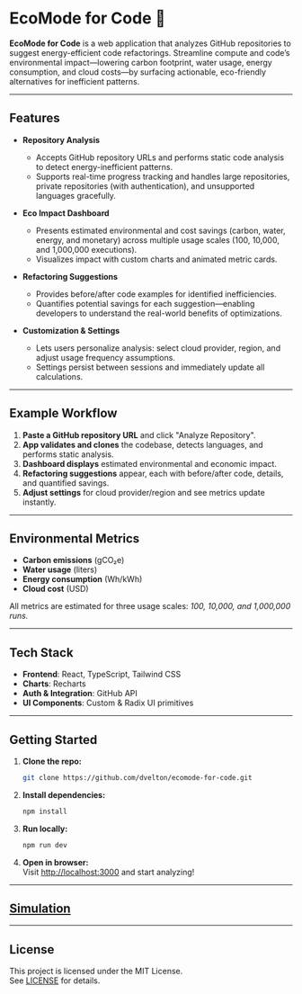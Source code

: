 # EcoMode for Code 🌱 

**EcoMode for Code** is a web application that analyzes GitHub repositories to suggest energy-efficient code refactorings. Streamline compute and code’s environmental impact—lowering carbon footprint, water usage, energy consumption, and cloud costs—by surfacing actionable, eco-friendly alternatives for inefficient patterns.

---

## Features

- **Repository Analysis**  
  - Accepts GitHub repository URLs and performs static code analysis to detect energy-inefficient patterns.
  - Supports real-time progress tracking and handles large repositories, private repositories (with authentication), and unsupported languages gracefully.

- **Eco Impact Dashboard**  
  - Presents estimated environmental and cost savings (carbon, water, energy, and monetary) across multiple usage scales (100, 10,000, and 1,000,000 executions).
  - Visualizes impact with custom charts and animated metric cards.

- **Refactoring Suggestions**  
  - Provides before/after code examples for identified inefficiencies.
  - Quantifies potential savings for each suggestion—enabling developers to understand the real-world benefits of optimizations.

- **Customization & Settings**  
  - Lets users personalize analysis: select cloud provider, region, and adjust usage frequency assumptions.
  - Settings persist between sessions and immediately update all calculations.

---

## Example Workflow

1. **Paste a GitHub repository URL** and click "Analyze Repository".
2. **App validates and clones** the codebase, detects languages, and performs static analysis.
3. **Dashboard displays** estimated environmental and economic impact.
4. **Refactoring suggestions** appear, each with before/after code, details, and quantified savings.
5. **Adjust settings** for cloud provider/region and see metrics update instantly.

---

## Environmental Metrics

- **Carbon emissions** (gCO₂e)
- **Water usage** (liters)
- **Energy consumption** (Wh/kWh)
- **Cloud cost** (USD)

All metrics are estimated for three usage scales: *100, 10,000, and 1,000,000 runs.*

---

## Tech Stack

- **Frontend**: React, TypeScript, Tailwind CSS
- **Charts**: Recharts
- **Auth & Integration**: GitHub API
- **UI Components**: Custom & Radix UI primitives

---

## Getting Started

1. **Clone the repo:**  
   ```bash
   git clone https://github.com/dvelton/ecomode-for-code.git
   ```
2. **Install dependencies:**  
   ```bash
   npm install
   ```
3. **Run locally:**  
   ```bash
   npm run dev
   ```
4. **Open in browser:**  
   Visit [http://localhost:3000](http://localhost:3000) and start analyzing!

---

## [Simulation](https://gh.io/ecomode)

---

## License

This project is licensed under the MIT License.  
See [LICENSE](./LICENSE) for details.
